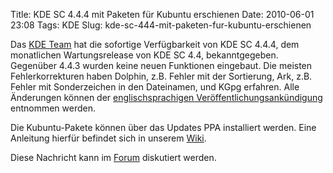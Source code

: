 Title: KDE SC 4.4.4 mit Paketen für Kubuntu erschienen
Date: 2010-06-01 23:08
Tags: KDE
Slug: kde-sc-444-mit-paketen-fur-kubuntu-erschienen

Das [KDE Team](http://www.kde.org "http://www.kde.org") hat die
sofortige Verfügbarkeit von KDE SC 4.4.4, dem monatlichen
Wartungsrelease von KDE SC 4.4, bekanntgegeben. Gegenüber 4.4.3 wurden
keine neuen Funktionen eingebaut. Die meisten Fehlerkorrekturen haben
Dolphin, z.B. Fehler mit der Sortierung, Ark, z.B. Fehler mit
Sonderzeichen in den Dateinamen, und KGpg erfahren. Alle Änderungen
können der [englischsprachigen
Veröffentlichungsankündigung](http://www.kde.org/announcements/changelogs/changelog4_4_3to4_4_4.php "http://www.kde.org/announcements/changelogs/changelog4_4_3to4_4_4.php")
entnommen werden.


Die Kubuntu-Pakete können über das Updates PPA installiert werden. Eine
Anleitung hierfür befindet sich in unserem
[Wiki](http://wiki.kubuntu-de.org/Installation/Upgrade/KDE4.4.4 "http://wiki.kubuntu-de.org/Installation/Upgrade/KDE4.4.4").


<!--break--><!--break-->

Diese Nachricht kann im
[Forum](http://forum.kubuntu-de.org/index.php?board=1.0 "http://forum.kubuntu-de.org/index.php?board=1.0")
diskutiert werden.




